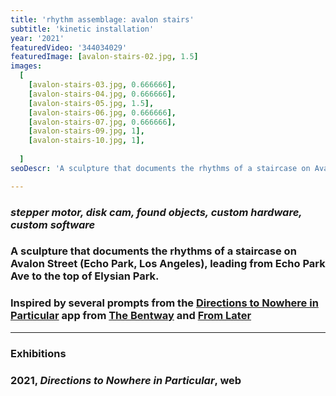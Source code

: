 ```yaml
---
title: 'rhythm assemblage: avalon stairs'
subtitle: 'kinetic installation'
year: '2021'
featuredVideo: '344034029'
featuredImage: [avalon-stairs-02.jpg, 1.5]
images:
  [
    [avalon-stairs-03.jpg, 0.666666],
    [avalon-stairs-04.jpg, 0.666666],
    [avalon-stairs-05.jpg, 1.5],
    [avalon-stairs-06.jpg, 0.666666],
    [avalon-stairs-07.jpg, 0.666666],
    [avalon-stairs-09.jpg, 1],
    [avalon-stairs-10.jpg, 1],
    
  ]
seoDescr: 'A sculpture that documents the rhythms of a staircase on Avalon Street (Echo Park, Los Angeles), leading from Echo Park Ave to the top of Elysian Park. Inspired by several prompts from the Directions to Nowhere in Particular app. '

---
```


### _stepper motor, disk cam, found objects, custom hardware, custom software_

### A sculpture that documents the rhythms of a staircase on Avalon Street (Echo Park, Los Angeles), leading from Echo Park Ave to the top of Elysian Park. 

### Inspired by several prompts from the [Directions to Nowhere in Particular](https://www.directionstonowhere.com/) app from [The Bentway](https://www.thebentway.ca/) and [From Later](https://fromlater.com/)

---

### **Exhibitions**

### 2021, _Directions to Nowhere in Particular_, web
